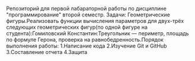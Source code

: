 Репозиторий для первой лабараторной работы по дисциплине "программирование" второй семестр. Задачи: Геометрические фигуры.Реализовать функции вычисления параметров для двух-трёх следующих геометрических фигур(по одной фигуре на студента):Гомиловский Константин:Треугольник — периметр, площадь по формуле Герона, проверка на равнобедренность.Порядок выполнения работы:
1.Написание кода
2.Изучение Git и GitHub
3.Составление отчета
4.Защита
